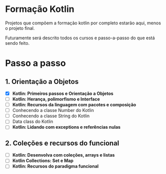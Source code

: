 # Formação Kotlin

Projetos que compõem a formação kotlin por completo estarão aqui, menos o projeto final.

Futuramente será descrito todos os cursos e passo-a-passo do que está sendo feito.

# Passo a passo

## 1. Orientação a Objetos

- [x] **Kotlin: Primeiros passos e Orientação a Objetos**
- [ ] **Kotlin: Herança, polimorfismo e Interface**
- [ ] **Kotlin: Recursos da linguagem com pacotes e composição**
- [ ] Conhecendo a classe Number do Kotlin
- [ ] Conhecendo a classe String do Kotlin
- [ ] Data class do Kotlin
- [ ] **Kotlin: Lidando com exceptions e referências nulas**

## 2. Coleções e recursos do funcional

- [ ] **Kotlin: Desenvolva com coleções, arrays e listas**
- [ ] **Kotlin Collections: Set e Map**
- [ ] **Kotlin: Recursos do paradigma funcional**
